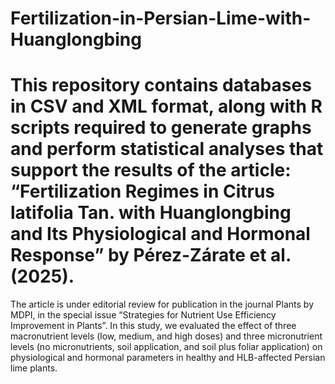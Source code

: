 # Fertilization-in-Persian-Lime-with-Huanglongbing
# This repository contains databases in CSV and XML format, along with R scripts required to generate graphs and perform statistical analyses that support the results of the article: “Fertilization Regimes in Citrus latifolia Tan. with Huanglongbing and Its Physiological and Hormonal Response” by Pérez-Zárate et al. (2025).
The article is under editorial review for publication in the journal Plants by MDPI, in the special issue “Strategies for Nutrient Use Efficiency Improvement in Plants”.
In this study, we evaluated the effect of three macronutrient levels (low, medium, and high doses) and three micronutrient levels (no micronutrients, soil application, and soil plus foliar application) on physiological and hormonal parameters in healthy and HLB-affected Persian lime plants.
